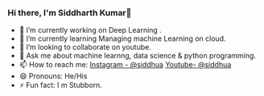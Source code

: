 ### Hi there, I'm Siddharth Kumar👋




- 🔭 I’m currently working on Deep Learning .
- 🌱 I’m currently learning Managing machine Learning on cloud.
- 👯 I’m looking to collaborate on youtube.
- 💬 Ask me about machine learnng, data science & python programming.
- 📫 How to reach me: [Instagram - @siddhua](https://www.instagram.com/__siddhua/) [Youtube- @siddhua](https://www.youtube.com/channel/UCg7Fl9jbvSGWoehNdjeY1wA)
- 😄 Pronouns: He/His
- ⚡ Fun fact: I m Stubborn.

